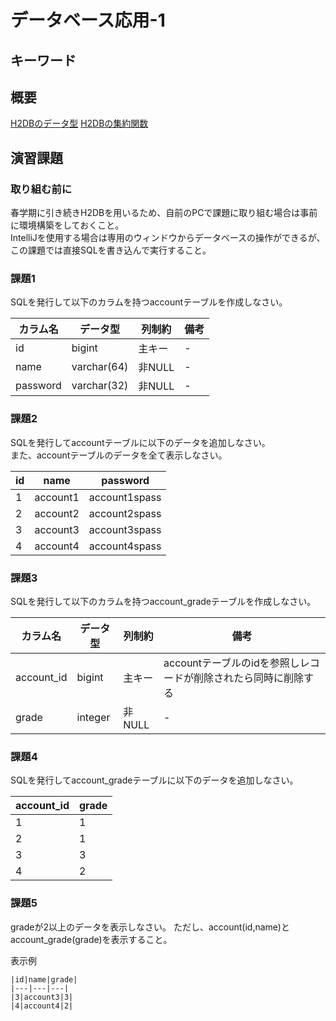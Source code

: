 # データベース応用-1

## キーワード

## 概要

[H2DBのデータ型](https://www.h2database.com/html/datatypes.html)
[H2DBの集約関数](https://www.h2database.com/html/functions-aggregate.html)

## 演習課題

### 取り組む前に

春学期に引き続きH2DBを用いるため、自前のPCで課題に取り組む場合は事前に環境構築をしておくこと。</br>
IntelliJを使用する場合は専用のウィンドウからデータベースの操作ができるが、この課題では直接SQLを書き込んで実行すること。</br>

### 課題1

SQLを発行して以下のカラムを持つaccountテーブルを作成しなさい。

|カラム名|データ型|列制約|備考|
|---|---|---|---|
|id|bigint|主キー|-|
|name|varchar(64)|非NULL|-|
|password|varchar(32)|非NULL|-|

### 課題2

SQLを発行してaccountテーブルに以下のデータを追加しなさい。</br>
また、accountテーブルのデータを全て表示しなさい。

|id|name|password|
|---|---|---|
|1|account1|account1spass|
|2|account2|account2spass|
|3|account3|account3spass|
|4|account4|account4spass|

### 課題3

SQLを発行して以下のカラムを持つaccount_gradeテーブルを作成しなさい。

|カラム名|データ型|列制約|備考|
|---|---|---|---|
|account_id|bigint|主キー|accountテーブルのidを参照しレコードが削除されたら同時に削除する|
|grade|integer|非NULL|-|

### 課題4

SQLを発行してaccount_gradeテーブルに以下のデータを追加しなさい。</br>

|account_id|grade|
|---|---|
|1|1|
|2|1|
|3|3|
|4|2|

### 課題5

gradeが2以上のデータを表示しなさい。
ただし、account(id,name)とaccount_grade(grade)を表示すること。

表示例

```text
|id|name|grade|
|---|---|---|
|3|account3|3|
|4|account4|2|
```

### 

